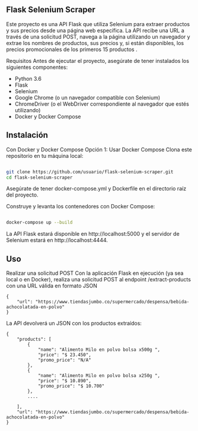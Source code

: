 ## Flask Selenium Scraper
Este proyecto es una API Flask que utiliza Selenium para extraer productos y sus precios desde una página web específica. La API recibe una URL a través de una solicitud POST, 
navega a la página utilizando un navegador y extrae los nombres de productos, sus precios y, si están disponibles, los precios promocionales de los primeros 15 productos .

Requisitos
Antes de ejecutar el proyecto, asegúrate de tener instalados los siguientes componentes:

- Python 3.6
- Flask
- Selenium
- Google Chrome (o un navegador compatible con Selenium)
- ChromeDriver (o el WebDriver correspondiente al navegador que estés utilizando)
- Docker y Docker Compose

## Instalación
Con Docker y Docker Compose
Opción 1: Usar Docker Compose
Clona este repositorio en tu máquina local:

```bash

git clone https://github.com/usuario/flask-selenium-scraper.git
cd flask-selenium-scraper
```
Asegúrate de tener docker-compose.yml y Dockerfile en el directorio raíz del proyecto.

Construye y levanta los contenedores con Docker Compose:

```bash

docker-compose up --build
```
La API Flask estará disponible en http://localhost:5000 y el servidor de Selenium estará en http://localhost:4444.

## Uso
Realizar una solicitud POST
Con la aplicación Flask en ejecución (ya sea local o en Docker), realiza una solicitud POST al endpoint /extract-products con una URL válida en formato JSON
```
{
    "url": "https://www.tiendasjumbo.co/supermercado/despensa/bebida-achocolatada-en-polvo"
}
```


La API devolverá un JSON con los productos extraídos:
```
{
    "products": [
        {
            "name": "Alimento Milo en polvo bolsa x500g ",
            "price": "$ 23.450",
            "promo_price": "N/A"
        },
        {
            "name": "Alimento Milo en polvo bolsa x250g ",
            "price": "$ 10.890",
            "promo_price": "$ 10.700"
        },
        ....
    
    ],
    "url": "https://www.tiendasjumbo.co/supermercado/despensa/bebida-achocolatada-en-polvo"
}
```
